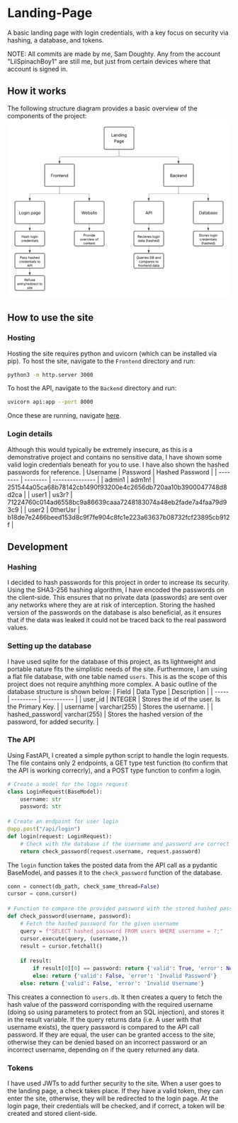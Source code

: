 # Landing-Page
A basic landing page with login credentials, with a key focus on security via hashing, a database, and tokens.

NOTE: All commits are made by me, Sam Doughty. Any from the account "LilSpinachBoy1" are still me, but just from certain devices where that account is signed in.

## How it works
The following structure diagram provides a basic overview of the components of the project:
![Project structure diagram](https://github.com/SamDoughtyCodes/Landing-Page/blob/main/Super-Curricular%20Landing%20Page%20(1).png)

## How to use the site
### Hosting
Hosting the site requires python and uvicorn (which can be installed via pip).
To host the site, navigate to the `Frontend` directory and run:
```bash
python3 -m http.server 3000
```
To host the API, navigate to the `Backend` directory and run:
```bash
uvicorn api:app --port 8000
```
Once these are running, navigate [here](http://localhost:3000).
### Login details
Although this would typically be extremely insecure, as this is a demonstrative project and contains no sensitive data, I have shown some valid login credentials beneath for you to use. I have also shown the hashed passwords for reference.
| Username | Password | Hashed Password |
| -------- | -------- | --------------- |
| admin1   | adm1n!   | 251544a05ca68b78142cb1490f93200e4c2656db720aa10b3900047748d8d2ca |
| user1    | us3r?    | 71224760c014ad6558bc9a86639caaa7248183074a48eb2fade7a4faa79d93c9 |
| user2    | 0therUsr | b18de7e2466beed153d8c9f7fe904c8fc1e223a63637b08732fcf23895cb912f |

## Development
### Hashing
I decided to hash passwords for this project in order to increase its security. Using the SHA3-256 hashing algorithm, I have encoded the passwords on the client-side. This ensures that no private data (passwords) are sent over any networks where they are at risk of interception. Storing the hashed version of the passwords on the database is also beneficial, as it ensures that if the data was leaked it could not be traced back to the real password values.
### Setting up the database
I have used sqlite for the database of this project, as its lightweight and portable nature fits the simplistic needs of the site. Furthermore, I am using a flat file database, with one table named `users`. This is as the scope of this project does not require anyhthing more complex.
A basic outline of the database structure is shown below:
| Field | Data Type | Description |
| ----- | --------- | ----------- |
| user_id | INTEGER | Stores the id of the user. Is the Primary Key. |
| username | varchar(255) | Stores the username. |
| hashed_password| varchar(255) | Stores the hashed version of the password, for added security. |

### The API
Using FastAPI, I created a simple python script to handle the login requests. The file contains only 2 endpoints, a GET type test function (to confirm that the API is working correcrly), and a POST type function to confim a login.
```Python
# Create a model for the login request
class LoginRequest(BaseModel):
    username: str
    password: str

# Create an endpoint for user login
@app.post("/api/login")
def login(request: LoginRequest):
    # Check with the database if the username and password are correct
    return check_password(request.username, request.password)
```
The `login` function takes the posted data from the API call as a pydantic BaseModel, and passes it to the `check_password` function of the database.
```Python
conn = connect(db_path, check_same_thread=False)
cursor = conn.cursor()

# Function to compare the provided password with the stored hashed password for a user
def check_password(username, password):
    # Fetch the hashed password for the given username
    query = f"SELECT hashed_password FROM users WHERE username = ?;"
    cursor.execute(query, (username,))
    result = cursor.fetchall()

    if result:
        if result[0][0] == password: return {'valid': True, 'error': None}
        else: return {'valid': False, 'error': 'Invalid Password'}
    else: return {'valid': False, 'error': 'Invalid Username'}
```
This creates a connection to `users.db`. It then creates a query to fetch the hash value of the password corrisponding with the required username (doing so using parameters to protect from an SQL injection), and stores it in the result variable. If the query returns data (i.e. A user with that username exists), the query password is compared to the API call password. If they are equal, the user can be granted access to the site, otherwise they can be denied based on an incorrect password or an incorrect username, depending on if the query returned any data.

### Tokens
I have used JWTs to add further security to the site. When a user goes to the landing page, a check takes place. If they have a valid token, they can enter the site, otherwise, they will be redirected to the login page. At the login page, their credentials will be checked, and if correct, a token will be created and stored client-side.
